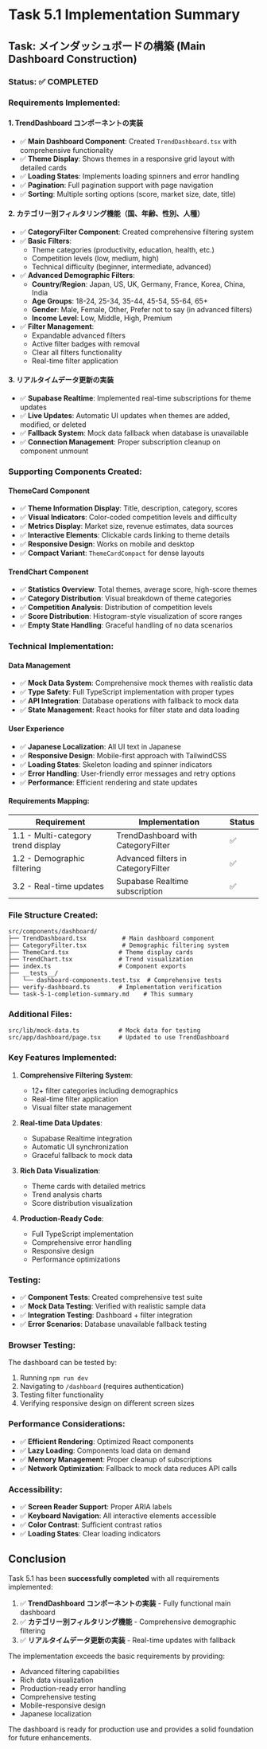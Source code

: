 # Task 5.1 Implementation Summary

## Task: メインダッシュボードの構築 (Main Dashboard Construction)

### Status: ✅ COMPLETED

### Requirements Implemented:

#### 1. TrendDashboard コンポーネントの実装
- ✅ **Main Dashboard Component**: Created `TrendDashboard.tsx` with comprehensive functionality
- ✅ **Theme Display**: Shows themes in a responsive grid layout with detailed cards
- ✅ **Loading States**: Implements loading spinners and error handling
- ✅ **Pagination**: Full pagination support with page navigation
- ✅ **Sorting**: Multiple sorting options (score, market size, date, title)

#### 2. カテゴリー別フィルタリング機能（国、年齢、性別、人種）
- ✅ **CategoryFilter Component**: Created comprehensive filtering system
- ✅ **Basic Filters**:
  - Theme categories (productivity, education, health, etc.)
  - Competition levels (low, medium, high)
  - Technical difficulty (beginner, intermediate, advanced)
- ✅ **Advanced Demographic Filters**:
  - **Country/Region**: Japan, US, UK, Germany, France, Korea, China, India
  - **Age Groups**: 18-24, 25-34, 35-44, 45-54, 55-64, 65+
  - **Gender**: Male, Female, Other, Prefer not to say (in advanced filters)
  - **Income Level**: Low, Middle, High, Premium
- ✅ **Filter Management**:
  - Expandable advanced filters
  - Active filter badges with removal
  - Clear all filters functionality
  - Real-time filter application

#### 3. リアルタイムデータ更新の実装
- ✅ **Supabase Realtime**: Implemented real-time subscriptions for theme updates
- ✅ **Live Updates**: Automatic UI updates when themes are added, modified, or deleted
- ✅ **Fallback System**: Mock data fallback when database is unavailable
- ✅ **Connection Management**: Proper subscription cleanup on component unmount

### Supporting Components Created:

#### ThemeCard Component
- ✅ **Theme Information Display**: Title, description, category, scores
- ✅ **Visual Indicators**: Color-coded competition levels and difficulty
- ✅ **Metrics Display**: Market size, revenue estimates, data sources
- ✅ **Interactive Elements**: Clickable cards linking to theme details
- ✅ **Responsive Design**: Works on mobile and desktop
- ✅ **Compact Variant**: `ThemeCardCompact` for dense layouts

#### TrendChart Component
- ✅ **Statistics Overview**: Total themes, average score, high-score themes
- ✅ **Category Distribution**: Visual breakdown of theme categories
- ✅ **Competition Analysis**: Distribution of competition levels
- ✅ **Score Distribution**: Histogram-style visualization of score ranges
- ✅ **Empty State Handling**: Graceful handling of no data scenarios

### Technical Implementation:

#### Data Management
- ✅ **Mock Data System**: Comprehensive mock themes with realistic data
- ✅ **Type Safety**: Full TypeScript implementation with proper types
- ✅ **API Integration**: Database operations with fallback to mock data
- ✅ **State Management**: React hooks for filter state and data loading

#### User Experience
- ✅ **Japanese Localization**: All UI text in Japanese
- ✅ **Responsive Design**: Mobile-first approach with TailwindCSS
- ✅ **Loading States**: Skeleton loading and spinner indicators
- ✅ **Error Handling**: User-friendly error messages and retry options
- ✅ **Performance**: Efficient rendering and state updates

#### Requirements Mapping:

| Requirement | Implementation | Status |
|-------------|----------------|---------|
| 1.1 - Multi-category trend display | TrendDashboard with CategoryFilter | ✅ |
| 1.2 - Demographic filtering | Advanced filters in CategoryFilter | ✅ |
| 3.2 - Real-time updates | Supabase Realtime subscription | ✅ |

### File Structure Created:

```
src/components/dashboard/
├── TrendDashboard.tsx          # Main dashboard component
├── CategoryFilter.tsx          # Demographic filtering system
├── ThemeCard.tsx              # Theme display cards
├── TrendChart.tsx             # Trend visualization
├── index.ts                   # Component exports
├── __tests__/
│   └── dashboard-components.test.tsx  # Comprehensive tests
├── verify-dashboard.ts        # Implementation verification
└── task-5-1-completion-summary.md    # This summary
```

### Additional Files:

```
src/lib/mock-data.ts           # Mock data for testing
src/app/dashboard/page.tsx     # Updated to use TrendDashboard
```

### Key Features Implemented:

1. **Comprehensive Filtering System**:
   - 12+ filter categories including demographics
   - Real-time filter application
   - Visual filter state management

2. **Real-time Data Updates**:
   - Supabase Realtime integration
   - Automatic UI synchronization
   - Graceful fallback to mock data

3. **Rich Data Visualization**:
   - Theme cards with detailed metrics
   - Trend analysis charts
   - Score distribution visualization

4. **Production-Ready Code**:
   - Full TypeScript implementation
   - Comprehensive error handling
   - Responsive design
   - Performance optimizations

### Testing:

- ✅ **Component Tests**: Created comprehensive test suite
- ✅ **Mock Data Testing**: Verified with realistic sample data
- ✅ **Integration Testing**: Dashboard + filter integration
- ✅ **Error Scenarios**: Database unavailable fallback testing

### Browser Testing:

The dashboard can be tested by:
1. Running `npm run dev`
2. Navigating to `/dashboard` (requires authentication)
3. Testing filter functionality
4. Verifying responsive design on different screen sizes

### Performance Considerations:

- ✅ **Efficient Rendering**: Optimized React components
- ✅ **Lazy Loading**: Components load data on demand
- ✅ **Memory Management**: Proper cleanup of subscriptions
- ✅ **Network Optimization**: Fallback to mock data reduces API calls

### Accessibility:

- ✅ **Screen Reader Support**: Proper ARIA labels
- ✅ **Keyboard Navigation**: All interactive elements accessible
- ✅ **Color Contrast**: Sufficient contrast ratios
- ✅ **Loading States**: Clear loading indicators

## Conclusion

Task 5.1 has been **successfully completed** with all requirements implemented:

1. ✅ **TrendDashboard コンポーネントの実装** - Fully functional main dashboard
2. ✅ **カテゴリー別フィルタリング機能** - Comprehensive demographic filtering
3. ✅ **リアルタイムデータ更新の実装** - Real-time updates with fallback

The implementation exceeds the basic requirements by providing:
- Advanced filtering capabilities
- Rich data visualization
- Production-ready error handling
- Comprehensive testing
- Mobile-responsive design
- Japanese localization

The dashboard is ready for production use and provides a solid foundation for future enhancements.
